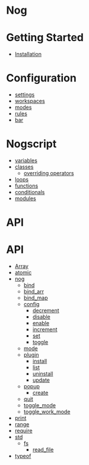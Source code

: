 # Nog

# Getting Started

- [Installation](./getting-started/installation.md)

# Configuration

- [settings](./configuration/settings.md)
- [workspaces](./configuration/workspaces.md)
- [modes](./configuration/modes.md)
- [rules](./configuration/rules.md)
- [bar](./configuration/bar.md)

# Nogscript

- [variables](./nogscript/variables.md)
- [classes](./nogscript/classes.md)
  - [overriding operators]()
- [loops](./nogscript/loops.md)
- [functions](./nogscript/functions.md)
- [conditionals](./nogscript/conditionals.md)
- [modules](./nogscript/modules.md)

<!-- - [prelude](./api/prelude.md) -->
<!--   - [range](./api/prelude/range.md) -->
<!--   - [require](./api/prelude/require.md) -->
<!--   - [atomic](./api/prelude/atomic.md) -->
<!--   - [typeof](./api/prelude/typeof.md) -->
<!--   - [print](./api/prelude/print.md) -->
<!-- - [std](./api/std.md) -->
<!--   - [http](./api/std/http.md) -->
<!--   - [fs](./api/std/fs.md) -->
<!--     - [read_file](./api/std/fs/read_file.md) -->
<!-- - [nog](./api/nog.md) -->
<!--   - [quit](./api/nog/quit.md) -->
<!--   - [toggle_work_mode](./api/nog/toggle_work_mode.md) -->
<!--   - [toggle_mode](./api/nog/toggle_mode.md) -->
<!--   - [mode](./api/nog/mode.md) -->
<!--   - [bind](./api/nog/bind.md) -->
<!--   - [bind_map](./api/nog/bind_map.md) -->
<!--   - [bind_arr](./api/nog/bind_arr.md) -->
<!--   - [xbind](./api/nog/xbind.md) -->
<!--   - [popup](./api/nog/popup.md) -->
<!--     - [create](./api/nog/popup/create.md) -->
<!--   - [plugin](./api/nog/plugin.md) -->
<!--     - [install](./api/nog/plugin/install.md) -->
<!--     - [update](./api/nog/plugin/update.md) -->
<!--     - [uninstall](./api/nog/plugin/uninstall.md) -->
<!--     - [list](./api/nog/plugin/list.md) -->
<!--   - [bar](./api/nog/bar.md) -->
<!--     - [configure](./api/nog/bar/configure.md) -->
<!--     - [components](./api/nog/bar/components.md) -->
<!--       - [workspaces](./api/nog/bar/components/workspaces.md) -->
<!--       - [current_window](./api/nog/bar/components/current_window.md) -->
<!--       - [split_direction](./api/nog/bar/components/split_direction.md) -->
<!--       - [active_mode](./api/nog/bar/components/active_mode.md) -->
<!--       - [text](./api/nog/bar/components/text.md) -->
<!--       - [time](./api/nog/bar/components/time.md) -->
<!--       - [date](./api/nog/bar/components/date.md) -->
<!--       - [padding](./api/nog/bar/components/padding.md) -->
<!--   - [rules](./api/nog/rules.md) -->
<!--     - [ignore](./api/nog/rules/ignore.md) -->
<!--     - [match](./api/nog/rules/match.md) -->
<!--   - [window](./api/nog/window.md) -->
<!--     - [get_title](./api/nog/window/get_title.md) -->
<!--     - [minimize](./api/nog/window/minimize.md) -->
<!--     - [toggle_floating](./api/nog/window/toggle_floating.md) -->
<!--     - [ignore](./api/nog/window/ignore.md) -->
<!--     - [close](./api/nog/window/close.md) -->
<!--     - [move_to_workspace](./api/nog/window/move_to_workspace.md) -->
<!--   - [workspace](./api/nog/workspace.md) -->
<!--     - [change](./api/nog/workspace/change.md) -->
<!--     - [move_to_monitor](./api/nog/workspace/move_to_monitor.md) -->
<!--     - [toggle_fullscreen](./api/nog/workspace/toggle_fullscreen.md) -->
<!--     - [reset_row](./api/nog/workspace/reset_row.md) -->
<!--     - [reset_col](./api/nog/workspace/reset_col.md) -->
<!--     - [configure](./api/nog/workspace/configure.md) -->
<!--     - [move_in](./api/nog/workspace/move_in.md) -->
<!--     - [move_out](./api/nog/workspace/move_out.md) -->
<!--     - [focus](./api/nog/workspace/focus.md) -->
<!--     - [resize](./api/nog/workspace/resize.md) -->
<!--     - [swap](./api/nog/workspace/swap.md) -->
<!--     - [set_split_direction](./api/nog/set_split_direction.md) -->
<!--   - [config](./api/nog/config.md) -->
<!--     - [increment](./api/nog/config/increment.md) -->
<!--     - [decrement](./api/nog/config/decrement.md) -->
<!--     - [toggle](./api/nog/config/toggle.md) -->
<!--     - [enable](./api/nog/config/enable.md) -->
<!--     - [disable](./api/nog/config/disable.md) -->

<!-- # Classes -->

<!-- - [Result]() -->
<!-- - [Array]() -->
<!--   - [len]() -->
<!--   - [push]() -->
<!--   - [map]() -->
<!--   - [filter]() -->
<!--   - [contains]() -->
<!--   - [for_each]() -->
<!-- - [String]() -->
<!--   - [static from]() -->
<!--   - [split]() -->
<!--   - [len]() -->
<!-- - [Number]() -->
<!--   - [static from]() -->
<!-- - [Boolean]() -->
<!--   - [static from]() -->
# API
# API
- [Array](./api/Array.md)
- [atomic](./api/atomic.md)
- [nog](./api/nog.md)
  - [bind](./api/nog/bind.md)
  - [bind_arr](./api/nog/bind_arr.md)
  - [bind_map](./api/nog/bind_map.md)
  - [config](./api/nog/config.md)
    - [decrement](./api/nog/config/decrement.md)
    - [disable](./api/nog/config/disable.md)
    - [enable](./api/nog/config/enable.md)
    - [increment](./api/nog/config/increment.md)
    - [set](./api/nog/config/set.md)
    - [toggle](./api/nog/config/toggle.md)
  - [mode](./api/nog/mode.md)
  - [plugin](./api/nog/plugin.md)
    - [install](./api/nog/plugin/install.md)
    - [list](./api/nog/plugin/list.md)
    - [uninstall](./api/nog/plugin/uninstall.md)
    - [update](./api/nog/plugin/update.md)
  - [popup](./api/nog/popup.md)
    - [create](./api/nog/popup/create.md)
  - [quit](./api/nog/quit.md)
  - [toggle_mode](./api/nog/toggle_mode.md)
  - [toggle_work_mode](./api/nog/toggle_work_mode.md)
- [print](./api/print.md)
- [range](./api/range.md)
- [require](./api/require.md)
- [std](./api/std.md)
  - [fs](./api/std/fs.md)
    - [read_file](./api/std/fs/read_file.md)
- [typeof](./api/typeof.md)
